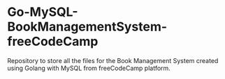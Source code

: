 # Go-MySQL-BookManagementSystem-freeCodeCamp
Repository to store all the files for the Book Management System created using Golang with MySQL from freeCodeCamp platform.
